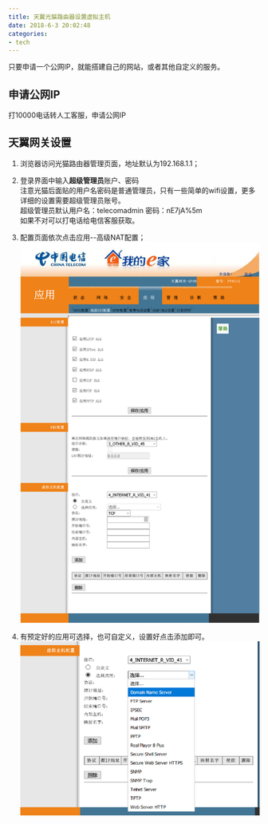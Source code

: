```yaml
---
title: 天翼光猫路由器设置虚拟主机
date: 2018-6-3 20:02:48
categories:
- tech
---
```

只要申请一个公网IP，就能搭建自己的网站，或者其他自定义的服务。

<!-- more -->

## 申请公网IP
打10000电话转人工客服，申请公网IP
## 天翼网关设置
1. 浏览器访问光猫路由器管理页面，地址默认为192.168.1.1；

2. 登录界面中输入**超级管理员**账户、密码  
注意光猫后面贴的用户名密码是普通管理员，只有一些简单的wifi设置，更多详细的设置需要超级管理员账号。  
超级管理员默认用户名：telecomadmin 密码：nE7jA%5m  
如果不对可以打电话给电信客服获取。  
3. 配置页面依次点击应用--高级NAT配置；
![](/assets/upload/2018-06-03_201333.png)

4. 有预定好的应用可选择，也可自定义，设置好点击添加即可。
![](/assets/upload/20180603201428.png)